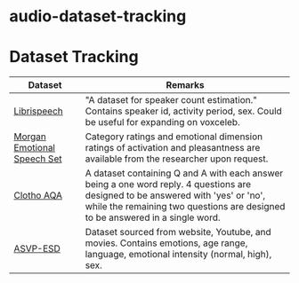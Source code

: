 # audio-dataset-tracking

# Dataset Tracking
| Dataset | Remarks |
| - | - |
| [Librispeech](https://zenodo.org/record/1216072) | "A dataset for speaker count estimation." Contains speaker id, activity period, sex. Could be useful for expanding on voxceleb. |
| [Morgan Emotional Speech Set](https://zenodo.org/record/3813437) | Category ratings and emotional dimension ratings of activation and pleasantness are available from the researcher upon request. |
| [Clotho AQA](https://zenodo.org/record/6473207) | A dataset containing Q and A with each answer being a one word reply. 4 questions are designed to be answered with 'yes' or 'no', while the remaining two questions are designed to be answered in a single word.  | 
| [ASVP-ESD](https://zenodo.org/record/5573185) | Dataset sourced from website, Youtube, and movies. Contains emotions, age range, language, emotional intensity (normal, high), sex. |

